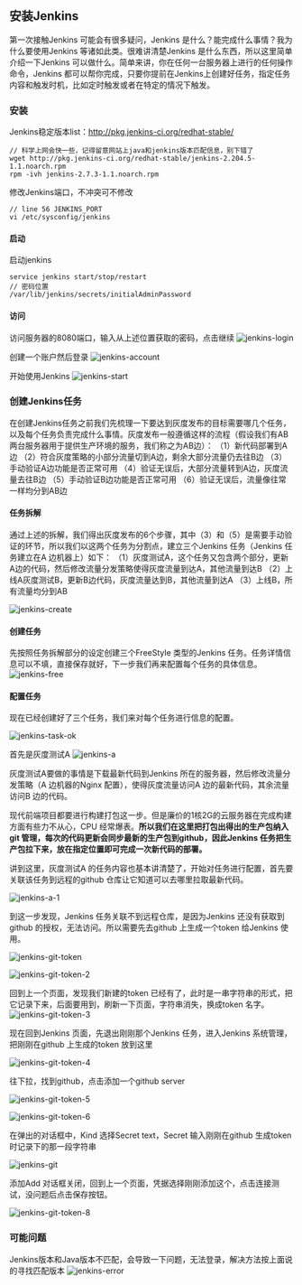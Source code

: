 ## 安装Jenkins
第一次接触Jenkins 可能会有很多疑问，Jenkins 是什么？能完成什么事情？我为什么要使用Jenkins 等诸如此类。很难讲清楚Jenkins 是什么东西，所以这里简单介绍一下Jenkins 可以做什么。简单来讲，你在任何一台服务器上进行的任何操作命令，Jenkins 都可以帮你完成，只要你提前在Jenkins上创建好任务，指定任务内容和触发时机，比如定时触发或者在特定的情况下触发。
### 安装
Jenkins稳定版本list：http://pkg.jenkins-ci.org/redhat-stable/
```
// 科学上网会快一些，记得留意网站上java和jenkins版本匹配信息，别下错了
wget http://pkg.jenkins-ci.org/redhat-stable/jenkins-2.204.5-1.1.noarch.rpm
rpm -ivh jenkins-2.7.3-1.1.noarch.rpm
```

修改Jenkins端口，不冲突可不修改
```
// line 56 JENKINS_PORT
vi /etc/sysconfig/jenkins
```
#### 启动
启动jenkins
```
service jenkins start/stop/restart
// 密码位置
/var/lib/jenkins/secrets/initialAdminPassword
```
#### 访问
访问服务器的8080端口，输入从上述位置获取的密码，点击继续
![jenkins-login](./img/jenkins-login.jpg)

创建一个账户然后登录
![jenkins-account](./img/jenkins-account.jpg)

开始使用Jenkins
![jenkins-start](./img/jenkins-start.jpg)

### 创建Jenkins任务
在创建Jenkins任务之前我们先梳理一下要达到灰度发布的目标需要哪几个任务，以及每个任务负责完成什么事情。灰度发布一般遵循这样的流程（假设我们有AB两台服务器用于提供生产环境的服务，我们称之为AB边）：
（1）新代码部署到A边
（2）符合灰度策略的小部分流量切到A边，剩余大部分流量仍去往B边
（3）手动验证A边功能是否正常可用
（4）验证无误后，大部分流量转到A边，灰度流量去往B边
（5）手动验证B边功能是否正常可用
（6）验证无误后，流量像往常一样均分到AB边

#### 任务拆解
通过上述的拆解，我们得出灰度发布的6个步骤，其中（3）和（5）是需要手动验证的环节，所以我们以这两个任务为分割点，建立三个Jenkins 任务（Jenkins 任务建立在A 边机器上）如下：
（1）灰度测试A，这个任务又包含两个部分，更新A边的代码，然后修改流量分发策略使得灰度流量到达A，其他流量到达B
（2）上线A灰度测试B，更新B边代码，灰度流量达到B，其他流量到达A
（3）上线B，所有流量均分到AB

![jenkins-create](./img/jenkins-create.jpg)

#### 创建任务
先按照任务拆解部分的设定创建三个FreeStyle 类型的Jenkins 任务。任务详情信息可以不填，直接保存就好，下一步我们再来配置每个任务的具体信息。
![jenkins-free](./img/jenkins-free.jpg)

#### 配置任务
现在已经创建好了三个任务，我们来对每个任务进行信息的配置。

![jenkins-task-ok](./img/jenkins-task-ok.jpg)

首先是灰度测试A
![jenkins-a](./img/jenkins-a.jpg)

灰度测试A要做的事情是下载最新代码到Jenkins 所在的服务器，然后修改流量分发策略（A 边机器的Nginx 配置），使得灰度流量访问A 边的最新代码，其余流量访问B 边的代码。

现代前端项目都要进行构建打包这一步。但是廉价的1核2G的云服务器在完成构建方面有些力不从心，CPU 经常爆表。**所以我们在这里把打包出得出的生产包纳入git 管理，每次的代码更新会同步最新的生产包到github，因此Jenkins 任务把生产包拉下来，放在指定位置即可完成一次新代码的部署。**

讲到这里，灰度测试A 的任务内容也基本讲清楚了，开始对任务进行配置，首先要关联该任务到远程的github 仓库让它知道可以去哪里拉取最新代码。

![jenkins-a-1](./img/jenkins-a-1.jpg)

到这一步发现，Jenkins 任务关联不到远程仓库，是因为Jenkins 还没有获取到github 的授权，无法访问。所以需要先去github 上生成一个token 给Jenkins 使用。


![jenkins-git-token](./img/jenkins-git-token.jpg)

![jenkins-git-token-2](./img/jenkins-git-token-2.jpg)

回到上一个页面，发现我们新建的token 已经有了，此时是一串字符串的形式，把它记录下来，后面要用到，刷新一下页面，字符串消失，换成token 名字。
![jenkins-git-token-3](./img/jenkins-git-token-3.jpg)

现在回到Jenkins 页面，先退出刚刚那个Jenkins 任务，进入Jenkins 系统管理，把刚刚在github 上生成的token 放到这里

![jenkins-git-token-4](./img/jenkins-git-token-4.jpg)

往下拉，找到github，点击添加一个github server

![jenkins-git-token-5](./img/jenkins-git-token-5.jpg)

![jenkins-git-token-6](./img/jenkins-git-token-6.jpg)

在弹出的对话框中，Kind 选择Secret text，Secret 输入刚刚在github 生成token 时记录下的那一段字符串

![jenkins-git](./img/jenkins-git.jpg)

添加Add 对话框关闭，回到上一个页面，凭据选择刚刚添加这个，点击连接测试，没问题后点击保存按钮。

![jenkins-git-token-8](./img/jenkins-git-token-8.jpg)


### 可能问题
Jenkins版本和Java版本不匹配，会导致一下问题，无法登录，解决方法按上面说的寻找匹配版本
![jenkins-error](./img/jenkins-error.jpg)
